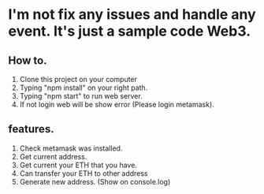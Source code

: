 # I'm not fix any issues and handle any event. It's just a sample code Web3.
## How to.
1. Clone this project on your computer
2. Typing "npm install" on your right path.
3. Typing "npm start" to run web server.
4. If not login web will be show error (Please login metamask).

## features.
1. Check metamask was installed.
2. Get current address.
3. Get current your ETH that you have.
4. Can transfer your ETH to other address
5. Generate new address. (Show on console.log)

